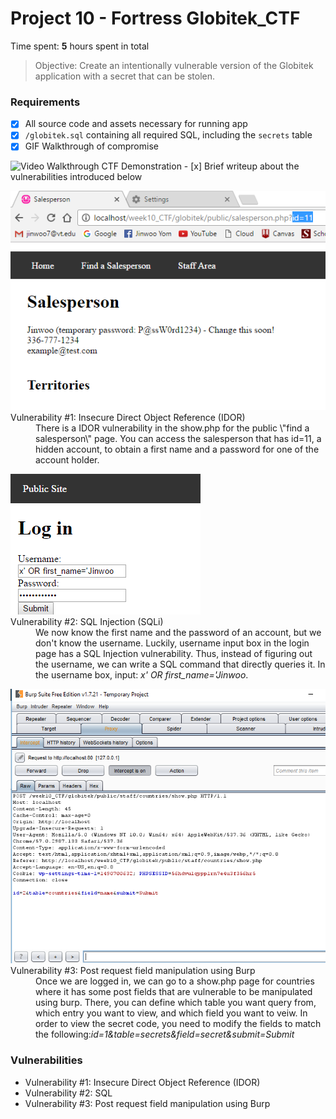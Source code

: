 # Project 10 - Fortress Globitek_CTF

Time spent: **5** hours spent in total

> Objective: Create an intentionally vulnerable version of the Globitek application with a secret that can be stolen.

### Requirements

- [x] All source code and assets necessary for running app
- [x] `/globitek.sql` containing all required SQL, including the `secrets` table
- [x] GIF Walkthrough of compromise
<img src='./ctfDemonstration.gif' title='Video Walkthrough' width='' alt='Video Walkthrough CTF Demonstration' />
- [x] Brief writeup about the vulnerabilities introduced below

<dl>
	<img src="./IDOR.PNG" alt="IDOR demonstration" />
	<dt>Vulnerability #1: Insecure Direct Object Reference (IDOR)</dt>
	<dd>There is a IDOR vulnerability in the show.php for the public 
	\"find a salesperson\" page. You can access the salesperson that has 
	id=11, a hidden account, to obtain a first name and a password for
	one of the account holder.</dd>
</dl>
<dl>
	<img src="./sqli.PNG" alt="SQL_Injection_demonstration"/>
	<dt>Vulnerability #2: SQL Injection (SQLi)</dt>
	<dd>We now know the first name and the password of an account, but
	we don't know the username. Luckily, username input box in the login
	page has a SQL Injection vulnerability. Thus, instead of figuring out
	the username, we can write a SQL command that directly queries it.
	In the username box, input: <em>x' OR first_name='Jinwoo</em>.</dd>
</dl>
<dl>
	<img src='./burp.PNG' alt='Field_manipulation_demonstration'/>
	<dt>Vulnerability #3: Post request field manipulation using Burp</dt>
	<dd>Once we are logged in, we can go to a show.php page for countries
	where it has some post fields that are vulnerable to be manipulated
	using burp. There, you can define which table you want query from, 
	which entry you want to view, and which field you want to veiw. In 
	order to view the secret code, you need to modify the fields to match 
	the following:<em>id=1&table=secrets&field=secret&submit=Submit</em></dd>
</dl>

### Vulnerabilities
- Vulnerability #1: Insecure Direct Object Reference (IDOR)
- Vulnerability #2: SQL 
- Vulnerability #3: Post request field manipulation using Burp
